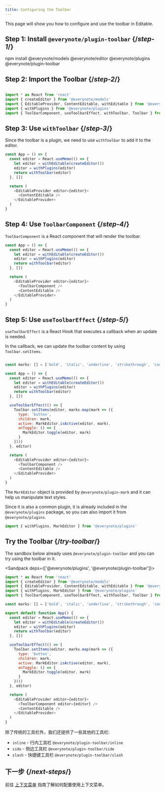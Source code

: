 ```yaml
---
title: Configuring the Toolbar
---
```


<Intro>

This page will show you how to configure and use the toolbar in Editable.

</Intro>

## Step 1: Install `@everynote/plugin-toolbar` {/*step-1*/}

<TerminalBlock>

npm install @everynote/models @everynote/editor @everynote/plugins @everynote/plugin-toolbar

</TerminalBlock>

## Step 2: Import the Toolbar {/*step-2*/}

```js

import * as React from 'react'
import { createEditor } from '@everynote/models'
import { EditableProvider, ContentEditable, withEditable } from '@everynote/editor'
import { withPlugins } from '@everynote/plugins'
import { ToolbarComponent, useToolbarEffect, withToolbar, Toolbar } from '@everynote/plugin-toolbar'

```

## Step 3: Use `withToolbar` {/*step-3*/}

Since the toolbar is a plugin, we need to use `withToolbar` to add it to the editor.

```js
const App = () => {
  const editor = React.useMemo(() => {
    let editor = withEditable(createEditor())
    editor = withPlugins(editor)
    return withToolbar(editor)
  }, [])

  return (
    <EditableProvider editor={editor}>
      <ContentEditable />
    </EditableProvider>
  )
}

```

## Step 4: Use `ToolbarComponent` {/*step-4*/}

`ToolbarComponent` is a React component that will render the toolbar.

```js
const App = () => {
  const editor = React.useMemo(() => {
    let editor = withEditable(createEditor())
    editor = withPlugins(editor)
    return withToolbar(editor)
  }, [])

  return (
    <EditableProvider editor={editor}>
      <ToolbarComponent />
      <ContentEditable />
    </EditableProvider>
  )
}

```

## Step 5: Use `useToolbarEffect` {/*step-5*/}

`useToolbarEffect` is a React Hook that executes a callback when an update is needed.

In the callback, we can update the toolbar content by using `Toolbar.setItems`.

```js

const marks: [] = ['bold', 'italic', 'underline', 'strikethrough', 'code', 'sub', 'sup']

const App = () => {
  const editor = React.useMemo(() => {
    let editor = withEditable(createEditor())
    editor = withPlugins(editor)
    return withToolbar(editor)
  }, [])

  useToolbarEffect(() => {
    Toolbar.setItems(editor, marks.map(mark => ({
      type: 'button',
      children: mark,
      active: MarkEditor.isActive(editor, mark),
      onToggle: () => {
        MarkEditor.toggle(editor, mark)
      }
    })))
  }, editor)

  return (
    <EditableProvider editor={editor}>
      <ToolbarComponent />
      <ContentEditable />
    </EditableProvider>
  )
}

```

The `MarkEditor` object is provided by `@everynote/plugin-mark` and it can help us manipulate text styles.

Since it is also a common plugin, it is already included in the `@everynote/plugins` package, so you can also import it from `@everynote/plugins`.

```js
import { withPlugins, MarkEditor } from '@everynote/plugins'
```

## Try the Toolbar {/*try-toolbar*/}

The sandbox below already uses `@everynote/plugin-toolbar` and you can try using the toolbar in it.

<Sandpack deps={['@everynote/plugins', '@everynote/plugin-toolbar']}>

```js
import * as React from 'react'
import { createEditor } from '@everynote/models'
import { EditableProvider, ContentEditable, withEditable } from '@everynote/editor'
import { withPlugins, MarkEditor } from '@everynote/plugins'
import { ToolbarComponent, useToolbarEffect, withToolbar, Toolbar } from '@everynote/plugin-toolbar'

const marks: [] = ['bold', 'italic', 'underline', 'strikethrough', 'code', 'sub', 'sup']

export default function App() {
  const editor = React.useMemo(() => {
    let editor = withEditable(createEditor())
    editor = withPlugins(editor)
    return withToolbar(editor)
  }, [])

  useToolbarEffect(() => {
    Toolbar.setItems(editor, marks.map(mark => ({
      type: 'button',
      children: mark,
      active: MarkEditor.isActive(editor, mark),
      onToggle: () => {
        MarkEditor.toggle(editor, mark)
      }
    })))
  }, editor)

  return (
    <EditableProvider editor={editor}>
      <ToolbarComponent editor={editor} />
      <ContentEditable />
    </EditableProvider>
  )
}

```

</Sandpack>

除了传统的工具栏外，我们还提供了一些其他的工具栏:

- `inline` - 行内工具栏 `@everynote/plugin-toolbar/inline`
- `side` - 侧边工具栏 `@everynote/plugin-toolbar/side`
- `slash` - 快捷键工具栏 `@everynote/plugin-toolbar/slash`

## 下一步 {/*next-steps*/}

前往 [上下文菜单](/learn/context-menu) 指南了解如何配置使用上下文菜单。
